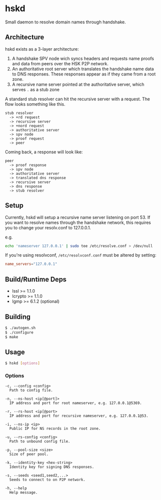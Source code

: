# hskd

Small daemon to resolve domain names through handshake.

## Architecture

hskd exists as a 3-layer architecture:

1. A handshake SPV node wich syncs headers and requests name proofs and data
   from peers over the HSK P2P network.
2. An authoritative root server which translates the handshake name data to DNS
   responses. These responses appear as if they came from a root zone.
3. A recursive name server pointed at the authoritative server, which serves
   `.` as a stub zone

A standard stub resolver can hit the recursive server with a request. The flow
looks something like this.

```
stub resolver
  -> +rd request
  -> recursive server
  -> +nord request
  -> authoritative server
  -> spv node
  -> proof request
  -> peer
```

Coming back, a response will look like:

```
peer
  -> proof response
  -> spv node
  -> authoritative server
  -> translated dns response
  -> recursive server
  -> dns response
  -> stub resolver
```

## Setup

Currently, hskd will setup a recursive name server listening on port 53. If you
want to resolve names through the handshake network, this requires you to
change your resolv.conf to 127.0.0.1.

e.g.

``` sh
echo 'nameserver 127.0.0.1' | sudo tee /etc/resolve.conf > /dev/null
```

If you're using resolvconf, `/etc/resolvconf.conf` must be altered by setting:

``` conf
name_servers="127.0.0.1"
```

## Build/Runtime Deps

- lssl >= 1.1.0
- lcrypto >= 1.1.0
- lgmp >= 6.1.2 (optional)

## Building

``` sh
$ ./autogen.sh
$ ./configure
$ make
```

## Usage

``` sh
$ hskd [options]
```

### Options

```
-c, --config <config>
  Path to config file.

-n, --ns-host <ip[@port]>
  IP address and port for root nameserver, e.g. 127.0.0.1@5369.

-r, --rs-host <ip[@port>
  IP address and port for recursive nameserver, e.g. 127.0.0.1@53.

-i, --ns-ip <ip>
  Public IP for NS records in the root zone.

-u, --rs-config <config>
  Path to unbound config file.

-p, --pool-size <size>
  Size of peer pool.

-k, --identity-key <hex-string>
  Identity key for signing DNS responses.

-s, --seeds <seed1,seed2,...>
  Seeds to connect to on P2P network.

-h, --help
  Help message.
```
